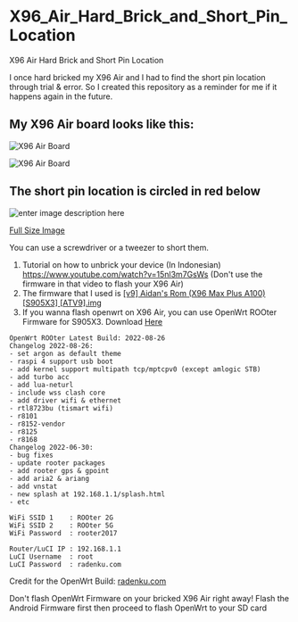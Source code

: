 # X96_Air_Hard_Brick_and_Short_Pin_Location
X96 Air Hard Brick and Short Pin Location

I once hard bricked my X96 Air and I had to find the short pin location through trial & error. So I created this repository as a reminder for me if it happens again in the future.

## My X96 Air board looks like this:

![X96 Air Board](https://i.ibb.co/p1Tqc6d/IMG-20221212-121352.jpg)

![X96 Air Board](https://i.ibb.co/1zdZq3n/IMG-20221212-121813.jpg)

## The short pin location is circled in red below
![enter image description here](https://i.ibb.co/q1spG7t/X96-Air-short-pin.jpg)

[Full Size Image](https://ibb.co/WKyf9Gb)

You can use a screwdriver or a tweezer to short them. 
1. Tutorial on how to unbrick your device (In Indonesian) https://www.youtube.com/watch?v=15nl3m7GsWs (Don't use the firmware in that video to flash your X96 Air)
2. The firmware that I used is [[v9] Aidan's Rom (X96 Max Plus A100) [S905X3] [ATV9].img](https://androidfilehost.com/?fid=2981970449027575443)
3. If you wanna flash openwrt on X96 Air, you can use OpenWrt ROOter Firmware for S905X3. Download [Here](https://www.mediafire.com/file/qetwo79gtctib31/ROOter-GoldenOrb-2022-08-26-s905x3_k5.10.138_2022.08.26.img.gz/file)
```
OpenWrt ROOter Latest Build: 2022-08-26
Changelog 2022-08-26:
- set argon as default theme
- raspi 4 support usb boot
- add kernel support multipath tcp/mptcpv0 (except amlogic STB)
- add turbo acc
- add lua-neturl
- include wss clash core 
- add driver wifi & ethernet
- rtl8723bu (tismart wifi)
- r8101
- r8152-vendor
- r8125
- r8168
Changelog 2022-06-30:
- bug fixes
- update rooter packages
- add rooter gps & gpoint
- add aria2 & ariang
- add vnstat
- new splash at 192.168.1.1/splash.html
- etc
```
```
WiFi SSID 1    : ROOter 2G
WiFi SSID 2    : ROOter 5G
WiFi Password  : rooter2017

Router/LuCI IP : 192.168.1.1
LuCI Username  : root
LuCI Password  : radenku.com
```
Credit for the OpenWrt Build: [radenku.com](https://radenku.com/firmware-rooter-goldenorb-stb-amlogic/)

Don't flash OpenWrt Firmware on your bricked X96 Air right away! Flash the Android Firmware first then proceed to flash OpenWrt to your SD card
